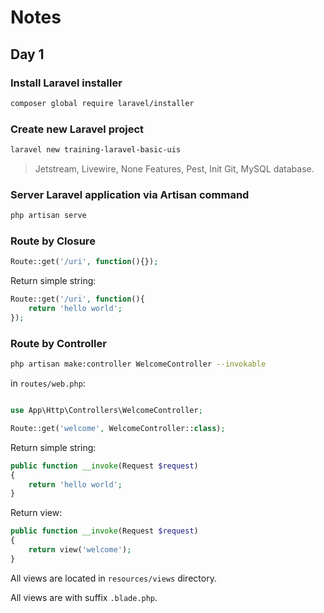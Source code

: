 # Notes

## Day 1

### Install Laravel installer

```bash
composer global require laravel/installer
```

### Create new Laravel project

```bash
laravel new training-laravel-basic-uis
```

> Jetstream, Livewire, None Features, Pest, Init Git, MySQL database.

### Server Laravel application via Artisan command

```bash
php artisan serve
```

### Route by Closure

```php
Route::get('/uri', function(){});
```

Return simple string:

```php
Route::get('/uri', function(){
    return 'hello world';
});
```

### Route by Controller

```bash
php artisan make:controller WelcomeController --invokable
```

in `routes/web.php`:

```php

use App\Http\Controllers\WelcomeController;

Route::get('welcome', WelcomeController::class);
```

Return simple string:

```php
public function __invoke(Request $request)
{
    return 'hello world';
}
```

Return view:

```php
public function __invoke(Request $request)
{
    return view('welcome');
}
```

All views are located in `resources/views` directory.

All views are with suffix `.blade.php`.
